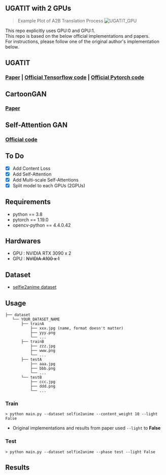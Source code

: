## UGATIT with 2 GPUs

> Example Plot of A2B Translation Process
![UGATIT_GPU](https://user-images.githubusercontent.com/63994269/130188522-ea77b1e8-5fdf-49f1-bdc6-37912403aff1.png)

This repo explicitly uses GPU:0 and GPU:1.    
This repo is based on the below official implementations and papers.    
For instructions, please follow one of the original author's implementation below.

## UGATIT
### [Paper](https://arxiv.org/abs/1907.10830) | [Official Tensorflow code](https://github.com/taki0112/UGATIT) | [Official Pytorch code](https://github.com/znxlwm/UGATIT-pytorch) 

## CartoonGAN
### [Paper](https://ieeexplore.ieee.org/document/8579084)    

## Self-Attention GAN
### [Official code](https://github.com/heykeetae/Self-Attention-GAN)    

## To Do
- [x] Add Content Loss
- [x] Add Self-Attention
- [x] Add Multi-scale Self-Attentions
- [x] Split model to each GPUs (2GPUs)

## Requirements
* python == 3.8
* pytorch == 1.19.0
* opencv-python == 4.4.0.42

## Hardwares
* GPU : NVIDIA RTX 3090 x 2
* GPU : ~~NVIDIA A100 x 1~~

## Dataset
* [selfie2anime dataset](https://drive.google.com/file/d/1xOWj1UVgp6NKMT3HbPhBbtq2A4EDkghF/view?usp=sharing)

## Usage
```
├── dataset
   └── YOUR_DATASET_NAME
       ├── trainA
           ├── xxx.jpg (name, format doesn't matter)
           ├── yyy.png
           └── ...
       ├── trainB
           ├── zzz.jpg
           ├── www.png
           └── ...
       ├── testA
           ├── aaa.jpg 
           ├── bbb.png
           └── ...
       └── testB
           ├── ccc.jpg 
           ├── ddd.png
           └── ...
```

### Train
```
> python main.py --dataset selfie2anime --content_weight 10 --light False
```
  * Original implementations and results from paper used `--light` to **False**

### Test
```
> python main.py --dataset selfie2anime --phase test --light False
```

## Results

